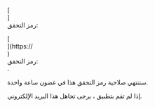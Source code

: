 [<br host>]<br action>رمز التحقق:<br code>

[<br host>](https://<br host>)<br action>رمز التحقق:<br code>.

ستنتهي صلاحية رمز التحقق هذا في غضون ساعة واحدة.

إذا لم تقم بتطبيق ، يرجى تجاهل هذا البريد الإلكتروني.